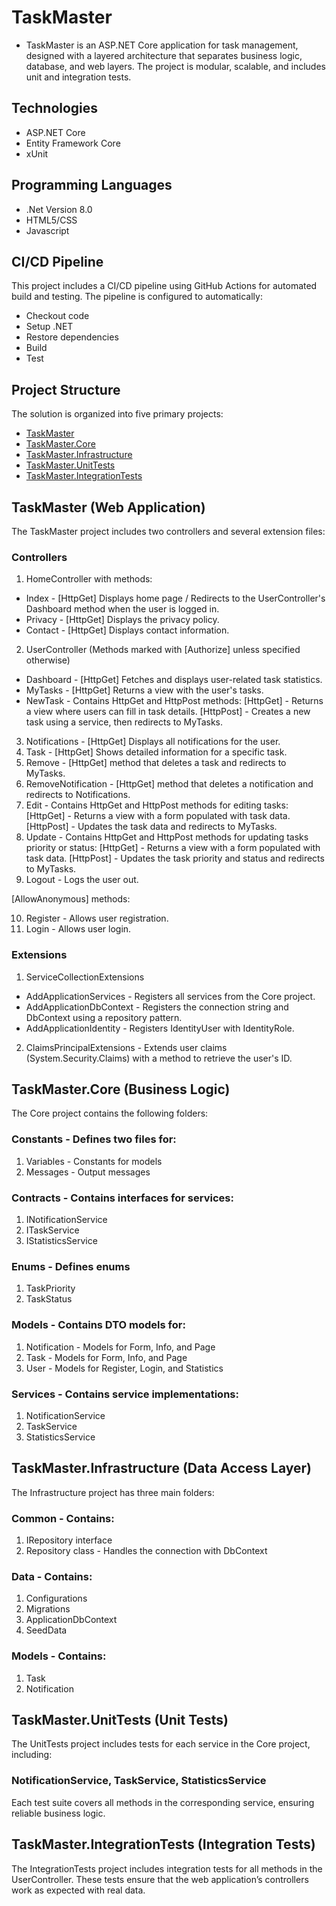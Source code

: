 # TaskMaster
- TaskMaster is an ASP.NET Core application for task management, designed with a layered architecture that separates business logic, database, and web layers. The project is modular, scalable, and includes unit and integration tests.

## Technologies
- ASP.NET Core
- Entity Framework Core
- xUnit

## Programming Languages
- .Net Version 8.0
- HTML5/CSS 
- Javascript

## CI/CD Pipeline
This project includes a CI/CD pipeline using GitHub Actions for automated build and testing. The pipeline is configured to automatically:
- Checkout code
- Setup .NET
- Restore dependencies
- Build
- Test
  
## Project Structure
The solution is organized into five primary projects:
- [TaskMaster](#taskmaster-web-application)
- [TaskMaster.Core](#taskmastercore-business-logic)
- [TaskMaster.Infrastructure](#taskmasterinfrastructure-data-access-layer)
- [TaskMaster.UnitTests](#taskmasterunittests-unit-tests)
- [TaskMaster.IntegrationTests](#taskmasterintegrationtests-integration-tests)

## TaskMaster (Web Application)
The TaskMaster project includes two controllers and several extension files:

### Controllers
1. HomeController with methods:
- Index - [HttpGet] Displays home page / Redirects to the UserController's Dashboard method when the user is logged in.
- Privacy - [HttpGet] Displays the privacy policy.
- Contact - [HttpGet] Displays contact information.
2. UserController (Methods marked with [Authorize] unless specified otherwise)
- Dashboard - [HttpGet] Fetches and displays user-related task statistics.
- MyTasks - [HttpGet] Returns a view with the user's tasks.
- NewTask - Contains HttpGet and HttpPost methods:
[HttpGet] - Returns a view where users can fill in task details.
[HttpPost] - Creates a new task using a service, then redirects to MyTasks.
3. Notifications - [HttpGet] Displays all notifications for the user.
4. Task - [HttpGet] Shows detailed information for a specific task.
5. Remove - [HttpGet] method that deletes a task and redirects to MyTasks.
6. RemoveNotification - [HttpGet] method that deletes a notification and redirects to Notifications.
7. Edit - Contains HttpGet and HttpPost methods for editing tasks:
[HttpGet] - Returns a view with a form populated with task data.
[HttpPost] - Updates the task data and redirects to MyTasks.
8. Update - Contains HttpGet and HttpPost methods for updating tasks priority or status:
[HttpGet] - Returns a view with a form populated with task data.
[HttpPost] - Updates the task priority and status and redirects to MyTasks.
9. Logout - Logs the user out.

[AllowAnonymous] methods:

10. Register - Allows user registration.
11. Login - Allows user login.

### Extensions
1. ServiceCollectionExtensions
- AddApplicationServices - Registers all services from the Core project.
- AddApplicationDbContext - Registers the connection string and DbContext using a repository pattern.
- AddApplicationIdentity - Registers IdentityUser with IdentityRole.
2. ClaimsPrincipalExtensions - Extends user claims (System.Security.Claims) with a method to retrieve the user's ID.

## TaskMaster.Core (Business Logic)
The Core project contains the following folders:

### Constants - Defines two files for:
1. Variables - Constants for models
2. Messages - Output messages
### Contracts - Contains interfaces for services:
1. INotificationService
2. ITaskService
3. IStatisticsService
### Enums - Defines enums 
1. TaskPriority 
2. TaskStatus
### Models - Contains DTO models for:
1. Notification - Models for Form, Info, and Page
2. Task - Models for Form, Info, and Page
3. User - Models for Register, Login, and Statistics
### Services - Contains service implementations:
1. NotificationService
2. TaskService
3. StatisticsService

## TaskMaster.Infrastructure (Data Access Layer)
The Infrastructure project has three main folders:

### Common - Contains:
1. IRepository interface
2. Repository class - Handles the connection with DbContext
### Data - Contains:
1. Configurations
2. Migrations
4. ApplicationDbContext
5. SeedData
### Models - Contains:
1. Task
2. Notification

## TaskMaster.UnitTests (Unit Tests)
The UnitTests project includes tests for each service in the Core project, including:
### NotificationService, TaskService, StatisticsService
Each test suite covers all methods in the corresponding service, ensuring reliable business logic.

## TaskMaster.IntegrationTests (Integration Tests)
The IntegrationTests project includes integration tests for all methods in the UserController. These tests ensure that the web application’s controllers work as expected with real data.
